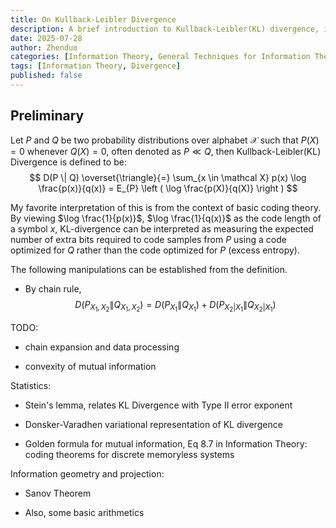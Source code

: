 ```yaml
---
title: On Kullback-Leibler Divergence
description: A brief introduction to Kullback-Leibler(KL) divergence, its properties and applications.
date: 2025-07-28
author: Zhenduo
categories: [Information Theory, General Techniques for Information Theory]
tags: [Information Theory, Divergence]
published: false
---
```


## Preliminary
Let $P$ and $Q$ be two probability distributions over alphabet $\mathcal X$ such that $P(X) = 0$ whenever $Q(X) = 0$, often denoted as $P \ll Q$, then Kullback-Leibler(KL) Divergence is defined to be:
$$
D(P \| Q) \overset{\triangle}{=} \sum_{x \in \mathcal X} p(x) \log \frac{p(x)}{q(x)} = E_{P} \left ( \log \frac{p(X)}{q(X)} \right )
$$

My favorite interpretation of this is from the context of basic coding theory. By viewing $\log \frac{1}{p(x)}$, $\log \frac{1}{q(x)}$ as the code length of a symbol $x$, KL-divergence can be interpreted as measuring the expected number of extra bits required to code samples from $P$ using a code optimized for $Q$ rather than the code optimized for $P$ (excess entropy).

The following manipulations can be established from the definition.

- By chain rule, 
$$
D(P_{X_1,X_2} \| Q_{X_1,X_2}) = D(P_{X_1} \| Q_{X_1}) + D(P_{X_2|X_1} \| Q_{X_2|X_1})
$$


TODO: 
- chain expansion and data processing

- convexity of mutual information

Statistics:
- Stein's lemma, relates KL Divergence with Type II error exponent

- Donsker-Varadhen variational representation of KL divergence

- Golden formula for mutual information, Eq 8.7 in Information Theory: coding theorems for discrete memoryless systems

Information geometry and projection:
- Sanov Theorem

- Also, some basic arithmetics
 

